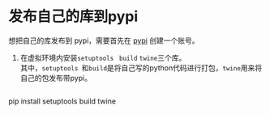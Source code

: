 # 发布自己的库到pypi
想把自己的库发布到 pypi，需要首先在 [pypi](https://pypi.org/) 创建一个账号。
1. 在虚拟环境内安装`setuptools ` `build` `twine`三个库。  
   其中，`setuptools `和`build`是将自己写的python代码进行打包，`twine`用来将自己的包发布带pypi。
   ```bash
  pip install setuptools build twine
   ```
